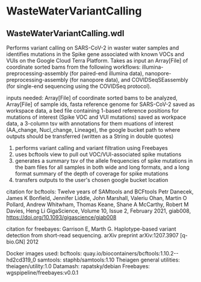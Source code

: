 # WasteWaterVariantCalling

## WasteWaterVariantCalling.wdl

Performs variant calling on SARS-CoV-2 in waster water samples and identifies mutations in the Spike gene associated with known VOCs and VUIs on the Google Cloud Terra Platform.
Takes as input an Array[File] of coordinate sorted bams from the following workflows: illumina-preprocessing-assembly (for paired-end illumina data), nanopore-preprocessing-assembly (for nanopore data), and COVIDSeqSEassembly (for single-end sequencing using the COVIDSeq protocol).

inputs needed: Array[File] of coordinate sorted bams to be analyzed, Array[File] of sample ids, fasta reference genome for SARS-CoV-2 saved as workspace data, a bed file containing 1-based reference positions for mutations of interest (Spike VOC and VUI mutations) saved as workpace data, a 3-column tsv with annotations for them muations of interest (AA_change, Nucl_change, Lineage), the google bucket path to where outputs should be transferred (written as a String in double quotes)

1. performs variant calling and variant filtration using Freebayes
2. uses bcftools view to pull out VOC/VUI-associated spike mutations
3. generates a summary tsv of the allele frequencies of spike mutations in the bam files for all samples in both wide and long formats, and a long format summary of the depth of coverage for spike mutations
4. transfers outputs to the user's chosen google bucket location

citation for bcftools:
Twelve years of SAMtools and BCFtools
Petr Danecek, James K Bonfield, Jennifer Liddle, John Marshall, Valeriu Ohan, Martin O Pollard, Andrew Whitwham, Thomas Keane, Shane A McCarthy, Robert M Davies, Heng Li
GigaScience, Volume 10, Issue 2, February 2021, giab008, https://doi.org/10.1093/gigascience/giab008

citation for freebayes:
Garrison E, Marth G. Haplotype-based variant detection from short-read sequencing. arXiv preprint arXiv:1207.3907 [q-bio.GN] 2012

Docker images used:
bcftools: quay.io/biocontainers/bcftools:1.10.2--hd2cd319_0
samtools: staphb/samtools:1.10
Theiagen general utilities: theiagen/utility:1.0
Datamash: rapatsky/debian
Freebayes: wgspipeline/freebayes:v0.0.1
